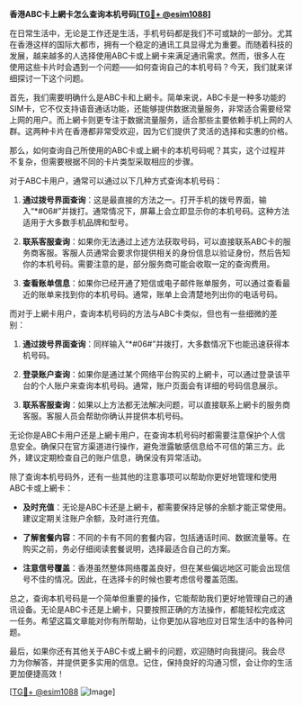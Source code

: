 **香港ABC卡上網卡怎么查询本机号码[[TG💪+ @esim1088](https://t.me/s/esim1088)]**

在日常生活中，无论是工作还是生活，手机号码都是我们不可或缺的一部分。尤其在香港这样的国际大都市，拥有一个稳定的通讯工具显得尤为重要。而随着科技的发展，越来越多的人选择使用ABC卡或上網卡来满足通讯需求。然而，很多人在使用这些卡片时会遇到一个问题——如何查询自己的本机号码？今天，我们就来详细探讨一下这个问题。

首先，我们需要明确什么是ABC卡和上網卡。简单来说，ABC卡是一种多功能的SIM卡，它不仅支持语音通话功能，还能够提供数据流量服务，非常适合需要经常上网的用户。而上網卡则更专注于数据流量服务，适合那些主要依赖手机上网的人群。这两种卡片在香港都非常受欢迎，因为它们提供了灵活的选择和实惠的价格。

那么，如何查询自己所使用的ABC卡或上網卡的本机号码呢？其实，这个过程并不复杂，但需要根据不同的卡片类型采取相应的步骤。

对于ABC卡用户，通常可以通过以下几种方式查询本机号码：

1. **通过拨号界面查询**：这是最直接的方法之一。打开手机的拨号界面，输入“*#06#”并拨打。通常情况下，屏幕上会立即显示你的本机号码。这种方法适用于大多数手机品牌和型号。

2. **联系客服查询**：如果你无法通过上述方法获取号码，可以直接联系ABC卡的服务商客服。客服人员通常会要求你提供相关的身份信息以验证身份，然后告知你的本机号码。需要注意的是，部分服务商可能会收取一定的查询费用。

3. **查看账单信息**：如果你已经开通了短信或电子邮件账单服务，可以通过查看最近的账单来找到你的本机号码。通常，账单上会清楚地列出你的电话号码。

而对于上網卡用户，查询本机号码的方法与ABC卡类似，但也有一些细微的差别：

1. **通过拨号界面查询**：同样输入“*#06#”并拨打，大多数情况下也能迅速获得本机号码。

2. **登录账户查询**：如果你是通过某个网络平台购买的上網卡，可以通过登录该平台的个人账户来查询本机号码。通常，账户页面会有详细的号码信息展示。

3. **联系客服查询**：如果以上方法都无法解决问题，可以直接联系上網卡的服务商客服。客服人员会帮助你确认并提供本机号码。

无论你是ABC卡用户还是上網卡用户，在查询本机号码时都需要注意保护个人信息安全。确保只在官方渠道进行操作，避免泄露敏感信息给不可信的第三方。此外，建议定期检查自己的账户信息，确保没有异常活动。

除了查询本机号码外，还有一些其他的注意事项可以帮助你更好地管理和使用ABC卡或上網卡：

- **及时充值**：无论是ABC卡还是上網卡，都需要保持足够的余额才能正常使用。建议定期关注账户余额，及时进行充值。

- **了解套餐内容**：不同的卡有不同的套餐内容，包括通话时间、数据流量等。在购买之前，务必仔细阅读套餐说明，选择最适合自己的方案。

- **注意信号覆盖**：香港虽然整体网络覆盖良好，但在某些偏远地区可能会出现信号不佳的情况。因此，在选择卡的时候也要考虑信号覆盖范围。

总之，查询本机号码是一个简单但重要的操作，它能帮助我们更好地管理自己的通讯设备。无论是ABC卡还是上網卡，只要按照正确的方法操作，都能轻松完成这一任务。希望这篇文章能对你有所帮助，让你更加从容地应对日常生活中的各种问题。

最后，如果你还有其他关于ABC卡或上網卡的问题，欢迎随时向我提问。我会尽力为你解答，并提供更多实用的信息。记住，保持良好的沟通习惯，会让你的生活更加便捷高效！

[[TG💪+ @esim1088](https://t.me/s/esim1088) ![Image](https://i.postimg.cc/4NQfJmqS/Snipaste-2025-05-13-00-14-12.png)]